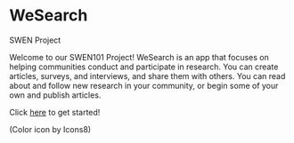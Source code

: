 # WeSearch
SWEN Project

Welcome to our SWEN101 Project!
WeSearch is an app that focuses on helping communities conduct and participate in research. You can create articles, surveys, and interviews, and share them with others. You can read about and follow new research in your community, or begin some of your own and publish articles.

Click [here](https://tommy-mills.github.io/WeSearch/directory.html) to get started!

(Color icon by Icons8)
